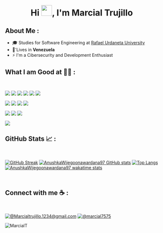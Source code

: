 
<h1 align="center">Hi <img src="https://media.giphy.com/media/hvRJCLFzcasrR4ia7z/giphy.gif" width="35">, I'm Marcial Trujillo</h1>

## About Me :

- 🎓 Studies for Software Engineering at [Rafael Urdaneta University](https://uru.edu)
- 🏡'Lives in **Venezuela**
- ⚡ I'm a Cibersecurity and Development Enthusiast


## What I am Good at 🧑‍💻 :

<br>

<img src="https://img.icons8.com/color/48/000000/html-5--v1.png"/> <img src="https://img.icons8.com/color/48/000000/css3.png"/> <img src="https://img.icons8.com/color/48/000000/sass.png"/> <img src="https://img.icons8.com/color/48/000000/javascript--v1.png"/> <img src="https://img.icons8.com/office/48/000000/react.png"/> <img src="https://img.icons8.com/color/48/000000/nextjs.png"/>

<img src="https://img.icons8.com/color/48/000000/java-coffee-cup-logo--v1.png"/> <img src="https://img.icons8.com/officel/48/000000/php-logo.png"/> <img src="https://img.icons8.com/fluency/48/000000/laravel.png"/> <img src="https://img.icons8.com/fluency/48/000000/wordpress.png"/>

<img src="https://img.icons8.com/color/48/000000/mysql-logo.png"/> <img src="https://img.icons8.com/color/48/000000/mongodb.png"/> <img src="https://img.icons8.com/color/48/000000/firebase.png"/>

<img src="https://img.icons8.com/color/48/000000/npm.png"/>

<br>

## GitHub Stats 📈 :

<br>

[![GitHub Streak](https://github-readme-streak-stats.herokuapp.com?user=AnushkaWijegoonawardana97&theme=algolia&date_format=M%20j%5B%2C%20Y%5D)](https://git.io/streak-stats) [![AnushkaWijegoonawardana97 GitHub stats](https://github-readme-stats.vercel.app/api?username=MarcialT&theme=algolia)](https://github.com/MarcialT/github-readme-stats) [![Top Langs](https://github-readme-stats.vercel.app/api/top-langs/?username=MarcialT&theme=algolia)](https://github.com/MarcialT/github-readme-stats) [![AnushkaWijegoonawardana97 wakatime stats](https://github-readme-stats.vercel.app/api/wakatime?username=WinterWolf97&theme=algolia)](https://github.com/WinterWolf97/github-readme-stats)

<br>

## Connect with me ☕ :

<br>

[![@Marcialtrujillo.1234@gmail.com](https://img.shields.io/badge/Gmail-D14836?style=for-the-badge&logo=gmail&logoColor=white "@Marcialtrujillo.1234@gmail.com")](Marcialtrujillo.1234@gmail.com)
[![@marcial7575](https://img.shields.io/badge/Discord-7289DA?style=for-the-badge&logo=discord&logoColor=white "@marcial7575")](marcial7575)

<img src="https://komarev.com/ghpvc/?username=MarcialT" alt="MarcialT" />


<br>
